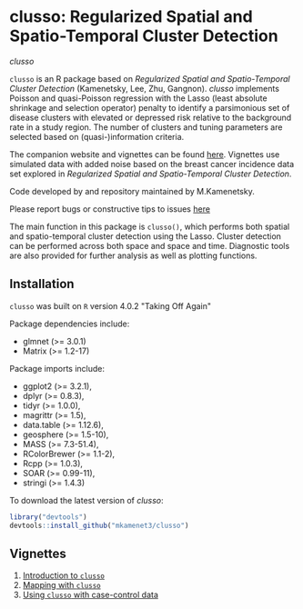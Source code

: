 # clusso: Regularized Spatial and Spatio-Temporal Cluster Detection
_clusso_




`clusso` is an R package based on *Regularized Spatial and Spatio-Temporal Cluster Detection* (Kamenetsky, Lee, Zhu, Gangnon). *clusso* implements Poisson and quasi-Poisson regression with the Lasso (least absolute shrinkage and selection operator) penalty to identify a parsimonious set of disease clusters with elevated or depressed risk relative to the background rate in a study region. The number of clusters and tuning parameters are selected based on (quasi-)information criteria.

The companion website and vignettes can be found [here](https://mkamenet3.github.io/clusso/). Vignettes use simulated data with added noise based on the breast cancer incidence data set explored in *Regularized Spatial and Spatio-Temporal Cluster Detection*. 

Code developed by and repository maintained by M.Kamenetsky.

Please report bugs or constructive tips to issues [here](https://github.com/mkamenet3/clusso/issues)




The main function in this package is ```clusso()```, which performs both spatial and spatio-temporal cluster detection using the Lasso. Cluster detection can be performed across both space and space and time. Diagnostic tools are also provided for further analysis as well as plotting functions. 



## Installation

`clusso` was built on `R` version 4.0.2 "Taking Off Again" 

Package dependencies include:


- glmnet (>= 3.0.1)
- Matrix (>= 1.2-17)


Package imports include:

- ggplot2 (>= 3.2.1),
- dplyr (>= 0.8.3),
- tidyr (>= 1.0.0),
- magrittr (>= 1.5),
- data.table (>= 1.12.6),
- geosphere (>= 1.5-10),
- MASS (>= 7.3-51.4),
- RColorBrewer (>= 1.1-2),
- Rcpp (>= 1.0.3),
- SOAR (>= 0.99-11),
- stringi (>= 1.4.3)






To download the latest version of *clusso*:

```R
library("devtools")
devtools::install_github("mkamenet3/clusso")
```


## Vignettes

1. [Introduction to `clusso`](vignettes/clusso_intro.html)
2. [Mapping with `clusso`](vignettes/clusso_maps.html)
3. [Using `clusso` with case-control data](vignettes/clusso_ccs.html)

